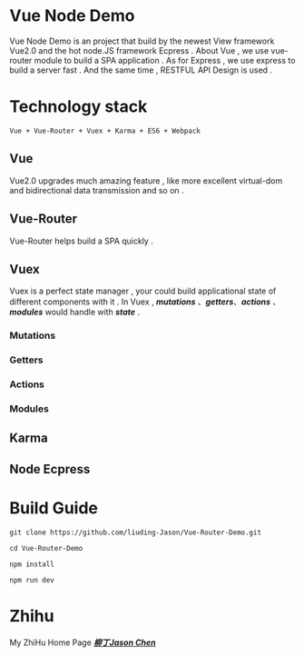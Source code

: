 
# Vue Node Demo
	
Vue Node Demo is an project that build by the newest View framework Vue2.0 and the hot node.JS
framework Ecpress . About Vue , we use vue-router module to build a SPA application . As for
Express , we use express to build a server fast . And the same time , RESTFUL API Design is 
used .


# Technology stack
	
	Vue + Vue-Router + Vuex + Karma + ES6 + Webpack

## Vue 
	
Vue2.0 upgrades much amazing feature , like more excellent virtual-dom and bidirectional 
data transmission and so on .  

## Vue-Router

Vue-Router helps build a SPA quickly . 

## Vuex 

Vuex is a perfect state manager , your could build applicational state of different components
with it . In Vuex , ***mutations*** 、***getters***、***actions*** 、***modules*** would 
handle with ***state*** . 

### Mutations

### Getters

### Actions

### Modules

## Karma

## Node Ecpress



# Build Guide
	git clone https://github.com/liuding-Jason/Vue-Router-Demo.git

	cd Vue-Router-Demo

	npm install 

	npm run dev



# Zhihu

My ZhiHu Home Page ***[柳丁Jason Chen](https://www.zhihu.com/people/liu-ding-jasonchen)*** 